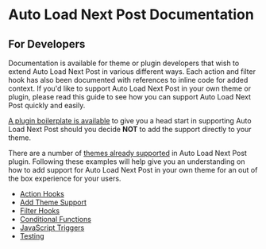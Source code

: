# Auto Load Next Post Documentation

## For Developers

Documentation is available for theme or plugin developers that wish to extend Auto Load Next Post in various different ways. Each action and filter hook has also been documented with references to inline code for added context. If you'd like to support Auto Load Next Post in your own theme or plugin, please read this guide to see how you can support Auto Load Next Post quickly and easily.

[A plugin boilerplate is available](https://github.com/autoloadnextpost/alnp-support-boilerplate) to give you a head start in supporting Auto Load Next Post should you decide **NOT** to add the support directly to your theme.

There are a number of [themes already supported](https://github.com/autoloadnextpost/auto-load-next-post/tree/master/includes/theme-support) in Auto Load Next Post plugin. Following these examples will help give you an understanding on how to add support for Auto Load Next Post in your own theme for an out of the box experience for your users.

* [Action Hooks](https://github.com/autoloadnextpost/alnp-documentation/blob/master/en_US/action-hooks.md#action-hooks)
* [Add Theme Support](https://github.com/autoloadnextpost/alnp-documentation/blob/master/en_US/add-theme-support.md#add-theme-support)
* [Filter Hooks](https://github.com/autoloadnextpost/alnp-documentation/blob/master/en_US/filter-hooks.md#filter-hooks)
* [Conditional Functions](https://github.com/autoloadnextpost/alnp-documentation/blob/master/en_US/conditional-functions.md)
* [JavaScript Triggers](https://github.com/autoloadnextpost/alnp-documentation/blob/master/en_US/javascript-triggers.md#javascript-triggers)
* [Testing](https://github.com/autoloadnextpost/alnp-documentation/blob/master/en_US/testing.md#testing)
